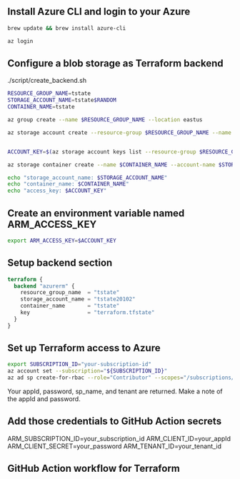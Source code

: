 ## Install Azure CLI and login to your Azure
```bash
brew update && brew install azure-cli

az login
```
## Configure a blob storage as Terraform backend
./script/create_backend.sh

```bash
RESOURCE_GROUP_NAME=tstate
STORAGE_ACCOUNT_NAME=tstate$RANDOM
CONTAINER_NAME=tstate

az group create --name $RESOURCE_GROUP_NAME --location eastus

az storage account create --resource-group $RESOURCE_GROUP_NAME --name $STORAGE_ACCOUNT_NAME --sku Standard_LRS --encryption-services blob


ACCOUNT_KEY=$(az storage account keys list --resource-group $RESOURCE_GROUP_NAME --account-name $STORAGE_ACCOUNT_NAME --query [0].value -o tsv)

az storage container create --name $CONTAINER_NAME --account-name $STORAGE_ACCOUNT_NAME --account-key $ACCOUNT_KEY

echo "storage_account_name: $STORAGE_ACCOUNT_NAME"
echo "container_name: $CONTAINER_NAME"
echo "access_key: $ACCOUNT_KEY"
```

## Create an environment variable named ARM_ACCESS_KEY
```bash
export ARM_ACCESS_KEY=$ACCOUNT_KEY
```

## Setup backend section
```terraform
terraform {
  backend "azurerm" {
    resource_group_name  = "tstate"
    storage_account_name = "tstate20102"
    container_name       = "tstate"
    key                  = "terraform.tfstate"
  }
}
```

## Set up Terraform access to Azure
```bash
export SUBSCRIPTION_ID="your-subscription-id"
az account set --subscription="${SUBSCRIPTION_ID}"
az ad sp create-for-rbac --role="Contributor" --scopes="/subscriptions/${SUBSCRIPTION_ID}"
```

Your appId, password, sp_name, and tenant are returned. Make a note of the appId and password.

## Add those credentials to GitHub Action secrets
ARM_SUBSCRIPTION_ID=your_subscription_id
ARM_CLIENT_ID=your_appId
ARM_CLIENT_SECRET=your_password
ARM_TENANT_ID=your_tenant_id

## GitHub Action workflow for Terraform
